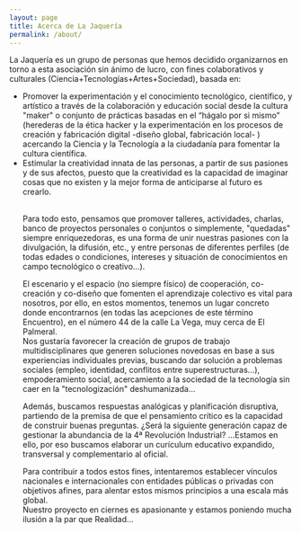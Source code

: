 ```yaml
---
layout: page
title: Acerca de La Jaquería
permalink: /about/
---
```


La Jaquería es un grupo de personas que hemos decidido organizarnos en torno a esta asociación sin ánimo de lucro, con fines colaborativos y culturales (Ciencia+Tecnologías+Artes+Sociedad), basada en:
<ul>
<li>Promover la experimentación y el conocimiento tecnológico, científico, y artístico a través de la colaboración y educación social desde la cultura "maker" o conjunto de prácticas basadas en el “hágalo por si mismo” (herederas de la ética hacker y la experimentación en los procesos de creación y fabricación digital -diseño global, fabricación local- ) acercando la Ciencia y la Tecnología a la ciudadanía para fomentar la cultura científica.</li>
<li>Estimular la creatividad innata de las personas, a partir de sus pasiones y de sus afectos, puesto que la creatividad es la capacidad de imaginar cosas que no existen y la mejor forma de anticiparse al futuro es crearlo.</li>
<br>

Para todo esto, pensamos que promover talleres, actividades, charlas, banco de proyectos personales o conjuntos o simplemente, "quedadas" siempre enriquezedoras, es una forma de unir nuestras pasiones con la divulgación, la difusión, etc., y entre personas de diferentes perfiles (de todas edades o condiciones, intereses y situación de conocimientos en campo tecnológico o creativo...).
<br>

El escenario y el espacio (no siempre físico) de cooperación, co-creación y co-diseño que fomenten el aprendizaje colectivo es vital para nosotros, por ello, en estos momentos, tenemos un lugar concreto donde encontrarnos (en todas las acepciones de este término Encuentro), en el número 44 de la calle La Vega, muy cerca de El Palmeral.
<br>
Nos gustaría favorecer la creación de grupos de trabajo multidisciplinares que generen soluciones novedosas en base a sus experiencias individuales previas, buscando dar solución a problemas sociales (empleo, identidad, conflitos entre superestructuras...), empoderamiento social, acercamiento a la sociedad de la tecnología sin caer en la "tecnologización" deshumanizada...
<br>

Además, buscamos respuestas analógicas y planificación disruptiva, partiendo de la premisa de que el pensamiento crítico es la capacidad de construir buenas preguntas. ¿Será la siguiente generación capaz de gestionar la abundancia de la 4ª Revolución Industrial? ...Estamos en ello, por eso buscamos elaborar un curículum educativo expandido, transversal y complementario al oficial.
<br>

Para contribuir a todos estos fines, intentaremos establecer vínculos nacionales e internacionales con entidades públicas o privadas con objetivos afines, para alentar estos mismos principios a una escala más global.
<br>
Nuestro proyecto en ciernes es apasionante y estamos poniendo mucha ilusión a la par que Realidad...
<br>
